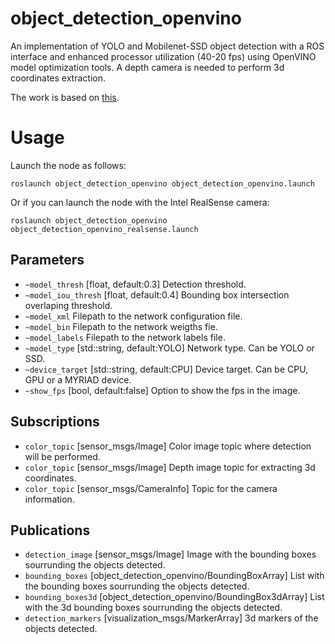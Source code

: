 object_detection_openvino
========================

An implementation of YOLO and Mobilenet-SSD object detection with a ROS interface and enhanced processor utilization (40-20 fps) using OpenVINO model optimization tools. 
A depth camera is needed to perform 3d coordinates extraction.

The work is based on [this](https://github.com/PINTO0309/OpenVINO-YoloV3).

Usage
=====

Launch the node as follows:
```
roslaunch object_detection_openvino object_detection_openvino.launch
```

Or if you can launch the node with the Intel RealSense camera:
```
roslaunch object_detection_openvino object_detection_openvino_realsense.launch
```

Parameters
----------
 * ```~model_thresh```
  [float, default:0.3]
  Detection threshold.
 * ```~model_iou_thresh```
  [float, default:0.4]
  Bounding box intersection overlaping threshold.
 * ```~model_xml```
  Filepath to the network configuration file.
 * ```~model_bin```
  Filepath to the network weigths fie.
 * ```~model_labels```
  Filepath to the network labels file.
 * ```~model_type```
  [std::string, default:YOLO]
  Network type. Can be YOLO or SSD.
 * ```~device_target```
  [std::string, default:CPU]
  Device target. Can be CPU, GPU or a MYRIAD device.
 * ```~show_fps```
  [bool, default:false]
  Option to show the fps in the image.

Subscriptions
----------
 * ```color_topic```
  [sensor_msgs/Image]
  Color image topic where detection will be performed.
 * ```color_topic```
  [sensor_msgs/Image]
  Depth image topic for extracting 3d coordinates.
 * ```color_topic```
  [sensor_msgs/CameraInfo]
  Topic for the camera information.
 
Publications
----------
 * ```detection_image```
  [sensor_msgs/Image]
  Image with the bounding boxes sourrunding the objects detected.
 * ```bounding_boxes```
  [object_detection_openvino/BoundingBoxArray]
  List with the bounding boxes sourrunding the objects detected.
 * ```bounding_boxes3d```
  [object_detection_openvino/BoundingBox3dArray]
  List with the 3d bounding boxes sourrunding the objects detected.
 * ```detection_markers```
  [visualization_msgs/MarkerArray]
  3d markers of the objects detected.
